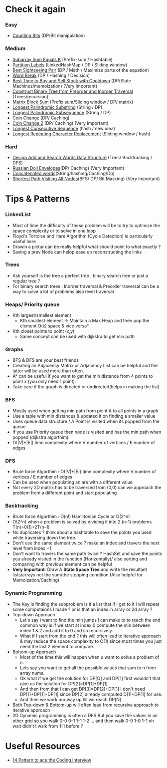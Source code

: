 # Check it again
### Easy
* [Counting Bits](https://github.com/mohamedhossam822/Problem-Solving/tree/main/338-counting-bits) (DP/Bit manipulation)
### Medium
* [Subarray Sum Equals K](https://github.com/mohamedhossam822/Problem-Solving/tree/main/560-subarray-sum-equals-k) (Prefix-sum / Hashtable)
* [Partition Labels](https://github.com/mohamedhossam822/Problem-Solving/tree/main/763-partition-labels) (LinkedHashMap / DP / Sliding window)
* [Best Sightseeing Pair](https://github.com/mohamedhossam822/Problem-Solving/tree/main/1014-best-sightseeing-pair) (DP / Math / Maximize parts of the equation)
* [Word Break](https://github.com/mohamedhossam822/Problem-Solving/tree/main/139-word-break) (DP / Hashing / Decision)
* [Best Time to Buy and Sell Stock with Cooldown](https://github.com/mohamedhossam822/Problem-Solving/tree/main/309-best-time-to-buy-and-sell-stock-with-cooldown) (DP/State Machines/memoization) (Very Important)
* [Construct Binary Tree from Preorder and Inorder Traversal](https://github.com/mohamedhossam822/Problem-Solving/tree/main/105-construct-binary-tree-from-preorder-and-inorder-traversal) (Trees/recursion)
* [Matrix Block Sum](https://github.com/mohamedhossam822/Problem-Solving/tree/main/1314-matrix-block-sum) (Prefix sum/Sliding window / DP/ matrix)
* [Longest Palindromic Substring](https://github.com/mohamedhossam822/Problem-Solving/tree/main/5-longest-palindromic-substring) (String / DP)
* [Longest Palindromic Subsequence](https://github.com/mohamedhossam822/Problem-Solving/tree/main/516-longest-palindromic-subsequence) (String / DP)
* [Coin Change](https://github.com/mohamedhossam822/Problem-Solving/blob/main/322-coin-change/322-coin-change.java) (DP/ Caching)
* [Coin Change 2](https://github.com/mohamedhossam822/Problem-Solving/tree/main/518-coin-change-2) (DP/ Caching) (Very Important)
* [Longest Consecutive Sequence](https://github.com/mohamedhossam822/Problem-Solving/tree/main/128-longest-consecutive-sequence) (hash / new idea)
* [Longest Repeating Character Replacement](https://github.com/mohamedhossam822/Problem-Solving/tree/main/424-longest-repeating-character-replacement) (Sliding window / hash)

 ### Hard
* [Design Add and Search Words Data Structure](https://github.com/mohamedhossam822/Problem-Solving/tree/main/211-design-add-and-search-words-data-structure) (Tries/ Backtracking / DFS)
* [Russian Doll Envelopes](https://github.com/mohamedhossam822/Problem-Solving/tree/main/354-russian-doll-envelopes)(DP/ Caching) (Very Important)
* [Concatenated words](https://github.com/mohamedhossam822/Problem-Solving/tree/main/472-concatenated-words)(String/hashing/Caching/Dp)
* [Shortest Path Visiting All Nodes](https://github.com/mohamedhossam822/Problem-Solving/tree/main/847-shortest-path-visiting-all-nodes)(BFS/ DP/ Bit Masking) (Very Important)

# Tips & Patterns
### LinkedList
* Most of time the difficulty of these problem will be to try to optimize the space complexity or to solve in one loop
* Floyd's Tortoise and Hare Algorithm (Cycle Detection) is particularly useful here
* Drawin a pictur can be really helpful what should point to what exactly ? 
* Saving a prev Node can helop ease up reconstructing the links 
### Trees
* Ask yourself is the tree a perfect tree , binary search tree or just a regular tree ?
* For binary search trees : Inorder traversal & Preorder traversal can be a way to solve a lot of problems also level traversal
### Heaps/ Priority queue
* Kth largest/smallest element
   * Kth smallest element -> Maintain a Max Heap and then pop the element O(k) space & vice versa*
* Kth closet points to point (x,y) 
   * Same concept can be used with dijkstra to get min path

### Graphs
* BFS & DFS are your best friends
* Creating an Adjacency Matrix or Adjacency List can be helpful and the latter will be used more than often.
* A* can be useful if you want to get the min distance from 4 points to point x (you only need 1 point).
* Take care if the graph is directed or undirected(helps in making the list)
### BFS
* Mostly used when getting min path from point A to all points in a graph
* Use a table with min distances & updated it on finding a smaller value
* Uses queue data structure / A Point is visited when its popped from the queue
* If you use Priority queue then node is visited and has the min path when popped (dijkstra algorthim)
* O(|V|+|E|) time complexity where V number of vertices / E number of edges
### DFS
* Brute force Algorthim : O(|V|+|E|) time complexity where V number of vertices / E number of edges
* Can be used when populating an are with a different value 
* Not every 2D matrix has to be traversed from (0,0) can we approach the problem from a different point and start populating
### Backtracking 
* Brute force Algorthim : O(n!) Hamiltonian Cycle or O(2^n)
* O(2^n) when a problem is solved by dividing it into 2 (n-1) problems T(n)=0(1)+2T(n-1)
* No duplicates ? think about a hashtable to save the points you used while traversing down the tree.
* Don't use the same element twice ? make an index and travers the next level from index +1
* Don't want to travers the same path twice ? HashSet and save the points you already visited in the function (Horizontally)/ also sorting and comparing with previous element can be helpful
* **Very Important**: Draw A **State Space Tree** and write the resultant lists/arrays not the sum/the stopping condition (Also helpful for Memoization/Caching) 
### Dynamic Programming
* The Key is finding the subproblem is it a list that If I get to it I will repeat some computaions I made ? or is that an index in array or 2d array ?
* Top-down Approach
   * Let's say I want to find the min jumps I can make to to reach the end common way is if we start at index 0 compute the min between index 1 & 2 and add it to 0 and so recursively.
   * What if I start from the end ? this will often lead to iterative approach & may reduce the space complexity to O(1) since most times you just need the last 2 element to compare.
* Bottom-up Approach  
   *  Most of the time this will happen when u want to solve a problem of n.
   *  Lets say you want to get all the possible values that sum to n from array nums.
   *  Ok what if we get the solution for DP[O] and DP[1] first wouldn't that give us the solution for DP[2]=DP[1]+DP[1]
   *  And then from that I can get DP[3]=DP[2]+DP[1] I don't need DP[1]+DP[1]+DP[1] since DP[2] already computed D[1]+DP[1] for use.
   *  And then we work our way up till we reach DP[N]
* Both Top-down & Bottom-up will often lead from recursive approach to Iterative approach
* 2D Dynamic programming is often a DFS But you save the values in an other grid so you  walk 0-0 0-1 1-1 1-2 ... and then walk 0-0 1-0 1-1 oh wait didn't I walk from 1-1 before ? 

# Useful Resources
* [14 Pattern to ace the Coding Interview](https://hackernoon.com/14-patterns-to-ace-any-coding-interview-question-c5bb3357f6ed)
